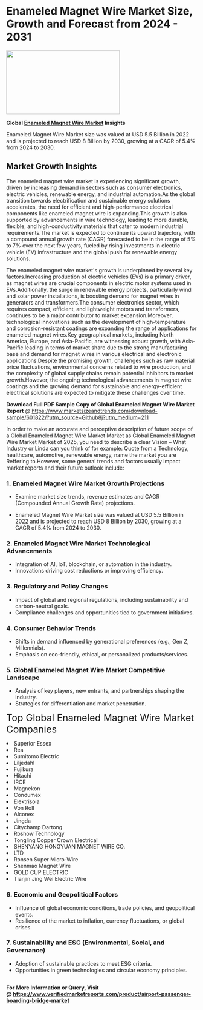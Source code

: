 <H1>Enameled Magnet Wire Market Size, Growth and Forecast from 2024 - 2031</H1><img class="aligncenter size-medium wp-image-584254" src="https://thirdeyenews.in/wp-content/uploads/2024/09/Global-Market-Research-300x168.jpeg" alt="" width="300" height="168" /><p><strong>Global&nbsp;<a href="https://www.marketsizeandtrends.com/download-sample/601822/?utm_source=Github8j?utm_medium=211">Enameled Magnet Wire Market</a> Insights</strong></p><p>Enameled Magnet Wire Market size was valued at USD 5.5 Billion in 2022 and is projected to reach USD 8 Billion by 2030, growing at a CAGR of 5.4% from 2024 to 2030.</p><p><h2>Market Growth Insights</h2> <p>The enameled magnet wire market is experiencing significant growth, driven by increasing demand in sectors such as consumer electronics, electric vehicles, renewable energy, and industrial automation.As the global transition towards electrification and sustainable energy solutions accelerates, the need for efficient and high-performance electrical components like enameled magnet wire is expanding.This growth is also supported by advancements in wire technology, leading to more durable, flexible, and high-conductivity materials that cater to modern industrial requirements.The market is expected to continue its upward trajectory, with a compound annual growth rate (CAGR) forecasted to be in the range of 5% to 7% over the next few years, fueled by rising investments in electric vehicle (EV) infrastructure and the global push for renewable energy solutions.</p> <p>The enameled magnet wire market's growth is underpinned by several key factors.Increasing production of electric vehicles (EVs) is a primary driver, as magnet wires are crucial components in electric motor systems used in EVs.Additionally, the surge in renewable energy projects, particularly wind and solar power installations, is boosting demand for magnet wires in generators and transformers.The consumer electronics sector, which requires compact, efficient, and lightweight motors and transformers, continues to be a major contributor to market expansion.Moreover, technological innovations such as the development of high-temperature and corrosion-resistant coatings are expanding the range of applications for enameled magnet wires.Key geographical markets, including North America, Europe, and Asia-Pacific, are witnessing robust growth, with Asia-Pacific leading in terms of market share due to the strong manufacturing base and demand for magnet wires in various electrical and electronic applications.Despite the promising growth, challenges such as raw material price fluctuations, environmental concerns related to wire production, and the complexity of global supply chains remain potential inhibitors to market growth.However, the ongoing technological advancements in magnet wire coatings and the growing demand for sustainable and energy-efficient electrical solutions are expected to mitigate these challenges over time.<p><span class=""><strong>Download Full PDF Sample Copy of Global Enameled Magnet Wire Market Report</strong> @ <a href="https://www.marketsizeandtrends.com/download-sample/601822/?utm_source=Github8j?utm_medium=211" target="_blank">https://www.marketsizeandtrends.com/download-sample/601822/?utm_source=Github8j?utm_medium=211</a></span></p><p>In order to make an accurate and perceptive description of future scope of a Global&nbsp;Enameled Magnet Wire Market Market as Global&nbsp;Enameled Magnet Wire Market Market of 2025, you need to describe a clear Vision &ndash; What Industry or Linda can you think of for example: Quote from a Technology, healthcare, automotive, renewable energy, name the market you are Reffering to.However, some general trends and factors usually impact market reports and their future outlook include:</p><h3>1.&nbsp;<strong>Enameled Magnet Wire Market Growth Projections</strong></h3><ul><li>Examine market size trends, revenue estimates and CAGR (Compounded Annual Growth Rate) projections.</li><li><p>Enameled Magnet Wire Market size was valued at USD 5.5 Billion in 2022 and is projected to reach USD 8 Billion by 2030, growing at a CAGR of 5.4% from 2024 to 2030.</p></li></ul><h3>2.&nbsp;<strong>Enameled Magnet Wire Market Technological Advancements</strong></h3><ul><li>Integration of AI, IoT, blockchain, or automation in the industry.</li><li>Innovations driving cost reductions or improving efficiency.</li></ul><h3>3.&nbsp;<strong>Regulatory and Policy Changes</strong></h3><ul><li>Impact of global and regional regulations, including sustainability and carbon-neutral goals.</li><li>Compliance challenges and opportunities tied to government initiatives.</li></ul><h3>4.&nbsp;<strong>Consumer Behavior Trends</strong></h3><ul><li>Shifts in demand influenced by generational preferences (e.g., Gen Z, Millennials).</li><li>Emphasis on eco-friendly, ethical, or personalized products/services.</li></ul><h3>5.&nbsp;<strong>Global Enameled Magnet Wire Market Competitive Landscape</strong></h3><ul><li>Analysis of key players, new entrants, and partnerships shaping the industry.</li><li>Strategies for differentiation and market penetration.</li></ul><p data-pm-slice="1 1 []"><span style="color: inherit; font-family: inherit; font-size: 25px;">Top Global Enameled Magnet Wire Market Companies</span></p><div class="" data-test-id=""><p><li>Superior Essex</li><li> Rea</li><li> Sumitomo Electric</li><li> Liljedahl</li><li> Fujikura</li><li> Hitachi</li><li> IRCE</li><li> Magnekon</li><li> Condumex</li><li> Elektrisola</li><li> Von Roll</li><li> Alconex</li><li> Jingda</li><li> Citychamp Dartong</li><li> Roshow Technology</li><li> Tongling Copper Crown Electrical</li><li> SHENYANG HONGYUAN MAGNET WIRE CO.</li><li> LTD</li><li> Ronsen Super Micro-Wire</li><li> Shenmao Magnet Wire</li><li> GOLD CUP ELECTRIC</li><li> Tianjin Jing Wei Electric Wire</li></p></div><h3>6.&nbsp;<strong>Economic and Geopolitical Factors</strong></h3><ul><li>Influence of global economic conditions, trade policies, and geopolitical events.</li><li>Resilience of the market to inflation, currency fluctuations, or global crises.</li></ul><h3>7.&nbsp;<strong>Sustainability and ESG (Environmental, Social, and Governance)</strong></h3><ul><li>Adoption of sustainable practices to meet ESG criteria.</li><li>Opportunities in green technologies and circular economy principles.</li></ul><h2><strong style="font-size: 14px;">For More Information or Query, Visit @&nbsp;</strong><a style="background-color: #ffffff; font-size: 14px;" href="https://www.marketsizeandtrends.com/report/enameled-magnet-wire-market/" target="_blank">https://www.verifiedmarketreports.com/product/airport-passenger-boarding-bridge-market</a></h2>